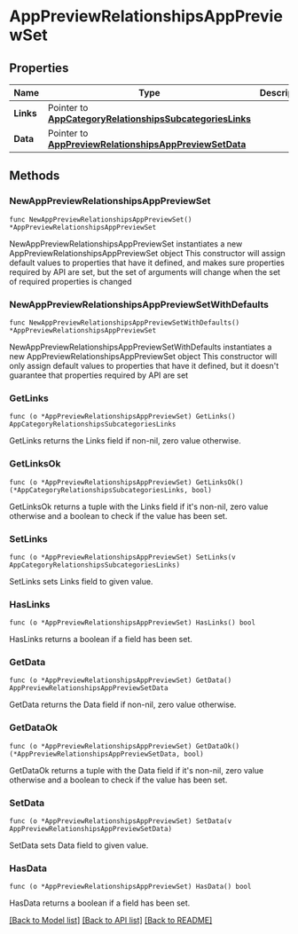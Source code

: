 # AppPreviewRelationshipsAppPreviewSet

## Properties

Name | Type | Description | Notes
------------ | ------------- | ------------- | -------------
**Links** | Pointer to [**AppCategoryRelationshipsSubcategoriesLinks**](AppCategory_relationships_subcategories_links.md) |  | [optional] 
**Data** | Pointer to [**AppPreviewRelationshipsAppPreviewSetData**](AppPreview_relationships_appPreviewSet_data.md) |  | [optional] 

## Methods

### NewAppPreviewRelationshipsAppPreviewSet

`func NewAppPreviewRelationshipsAppPreviewSet() *AppPreviewRelationshipsAppPreviewSet`

NewAppPreviewRelationshipsAppPreviewSet instantiates a new AppPreviewRelationshipsAppPreviewSet object
This constructor will assign default values to properties that have it defined,
and makes sure properties required by API are set, but the set of arguments
will change when the set of required properties is changed

### NewAppPreviewRelationshipsAppPreviewSetWithDefaults

`func NewAppPreviewRelationshipsAppPreviewSetWithDefaults() *AppPreviewRelationshipsAppPreviewSet`

NewAppPreviewRelationshipsAppPreviewSetWithDefaults instantiates a new AppPreviewRelationshipsAppPreviewSet object
This constructor will only assign default values to properties that have it defined,
but it doesn't guarantee that properties required by API are set

### GetLinks

`func (o *AppPreviewRelationshipsAppPreviewSet) GetLinks() AppCategoryRelationshipsSubcategoriesLinks`

GetLinks returns the Links field if non-nil, zero value otherwise.

### GetLinksOk

`func (o *AppPreviewRelationshipsAppPreviewSet) GetLinksOk() (*AppCategoryRelationshipsSubcategoriesLinks, bool)`

GetLinksOk returns a tuple with the Links field if it's non-nil, zero value otherwise
and a boolean to check if the value has been set.

### SetLinks

`func (o *AppPreviewRelationshipsAppPreviewSet) SetLinks(v AppCategoryRelationshipsSubcategoriesLinks)`

SetLinks sets Links field to given value.

### HasLinks

`func (o *AppPreviewRelationshipsAppPreviewSet) HasLinks() bool`

HasLinks returns a boolean if a field has been set.

### GetData

`func (o *AppPreviewRelationshipsAppPreviewSet) GetData() AppPreviewRelationshipsAppPreviewSetData`

GetData returns the Data field if non-nil, zero value otherwise.

### GetDataOk

`func (o *AppPreviewRelationshipsAppPreviewSet) GetDataOk() (*AppPreviewRelationshipsAppPreviewSetData, bool)`

GetDataOk returns a tuple with the Data field if it's non-nil, zero value otherwise
and a boolean to check if the value has been set.

### SetData

`func (o *AppPreviewRelationshipsAppPreviewSet) SetData(v AppPreviewRelationshipsAppPreviewSetData)`

SetData sets Data field to given value.

### HasData

`func (o *AppPreviewRelationshipsAppPreviewSet) HasData() bool`

HasData returns a boolean if a field has been set.


[[Back to Model list]](../README.md#documentation-for-models) [[Back to API list]](../README.md#documentation-for-api-endpoints) [[Back to README]](../README.md)



